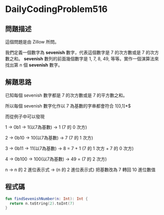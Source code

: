 # DailyCodingProblem516

## 問題描述

這個問題是由 Zillow 所問。

我們定義一個數字為 **sevenish** 數字，代表這個數字是 7 的次方數或是 7 的次方數之和。 **sevenish** 數列的前面幾個數字是 1, 7, 8, 49, 等等。實作一個演算法來找出第 n 個 **sevenish** 數字。

## 解題思路

已知每個 sevenish 數字都是 7 的次方數或是 7 的平方數之和。

所以每個 sevenish 數字化作以 7 為基數的字串都會符合
1[0,1]*$

而從例子中可以發現

1 -> 0b1 -> 1(以7為基數) -> 1 (7 的 0 次方)

2 -> 0b10 -> 10(以7為基數) -> 7 (7 的 1 次方)

3 -> 0b11 -> 11(以7為基數) -> 8 = 7 + 1 (7 的 1 次方 + 7 的 0 次方)

4 -> 0b100 -> 100(以7為基數) -> 49 = (7 的 2 次方)

n -> n 的 2 進位表示式 -> (n 的 2 進位表示式) 把基數改為 7 轉回 10 進位數值

## 程式碼

```kotlin
fun findSevenishNumber(n: Int): Int {
  return n.toString(2).toInt(7)
}
```